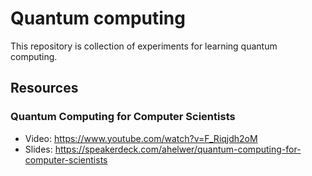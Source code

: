 # Quantum computing

This repository is collection of experiments for learning quantum computing.


## Resources

### Quantum Computing for Computer Scientists
- Video: https://www.youtube.com/watch?v=F_Riqjdh2oM
- Slides: https://speakerdeck.com/ahelwer/quantum-computing-for-computer-scientists